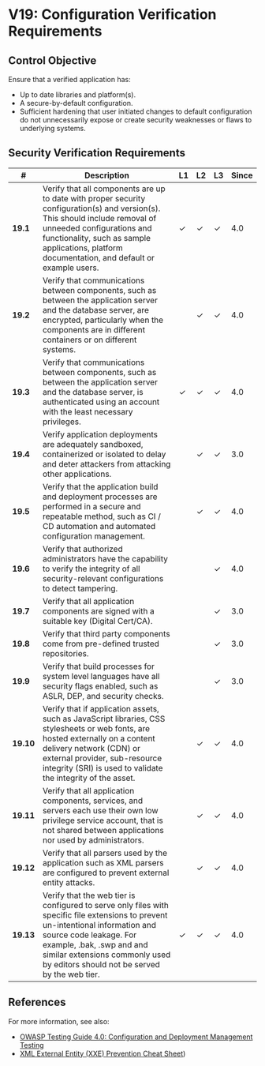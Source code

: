 # V19: Configuration Verification Requirements

## Control Objective

Ensure that a verified application has:

* Up to date libraries and platform(s).
* A secure-by-default configuration.
* Sufficient hardening that user initiated changes to default configuration do not unnecessarily expose or create security weaknesses or flaws to underlying systems.

## Security Verification Requirements

| # | Description | L1 | L2 | L3 | Since |
| --- | --- | --- | --- | -- | -- |
| **19.1** | Verify that all components are up to date with proper security configuration(s) and version(s). This should include removal of unneeded configurations and functionality, such as sample applications, platform documentation, and default or example users.  | ✓ | ✓ | ✓ | 4.0 |
| **19.2** | Verify that communications between components, such as between the application server and the database server, are encrypted, particularly when the components are in different containers or on different systems. |  | ✓ | ✓ | 4.0 |
| **19.3** | Verify that communications between components, such as between the application server and the database server, is authenticated using an account with the least necessary privileges. | ✓   | ✓ | ✓ | 4.0 |
| **19.4** | Verify application deployments are adequately sandboxed, containerized or isolated to delay and deter attackers from attacking other applications. |  | ✓ | ✓ | 3.0 |
| **19.5** | Verify that the application build and deployment processes are performed in a secure and repeatable method, such as CI / CD automation and automated configuration management.  |  | ✓ | ✓ | 4.0 |
| **19.6** | Verify that authorized administrators have the capability to verify the integrity of all security-relevant configurations to detect tampering.  |  |  | ✓ | 4.0 |
| **19.7** | Verify that all application components are signed with a suitable key (Digital Cert/CA). |  |  | ✓ | 3.0 |
| **19.8** | Verify that third party components come from pre-defined trusted repositories. |  |  | ✓ | 3.0 |
| **19.9** | Verify that build processes for system level languages have all security flags enabled, such as ASLR, DEP, and security checks.  |  |  | ✓ | 3.0 |
| **19.10** | Verify that if application assets, such as JavaScript libraries, CSS stylesheets or web fonts, are hosted externally on a content delivery network (CDN) or external provider, sub-resource integrity (SRI) is used to validate the integrity of the asset. |  | ✓ | ✓ | 4.0 |
| **19.11** | Verify that all application components, services, and servers each use their own low privilege service account, that is not shared between applications nor used by administrators.  |  | ✓ | ✓ | 4.0 |
| **19.12** | Verify that all parsers used by the application such as XML parsers are configured to prevent external entity attacks.  |  | ✓ | ✓ | 4.0 |
| **19.13** | Verify that the web tier is configured to serve only files with specific file extensions to prevent un-intentional information and source code leakage. For example, .bak, .swp and and similar extensions commonly used by editors should not be served by the web tier. | ✓ | ✓ | ✓ | 4.0 |

## References

For more information, see also:

* [OWASP Testing Guide 4.0: Configuration and Deployment Management Testing](https://www.owasp.org/index.php/Testing_for_configuration_management)
* [XML External Entity (XXE) Prevention Cheat Sheet](https://www.owasp.org/index.php/XML_External_Entity_(XXE)_Prevention_Cheat_Sheet))
